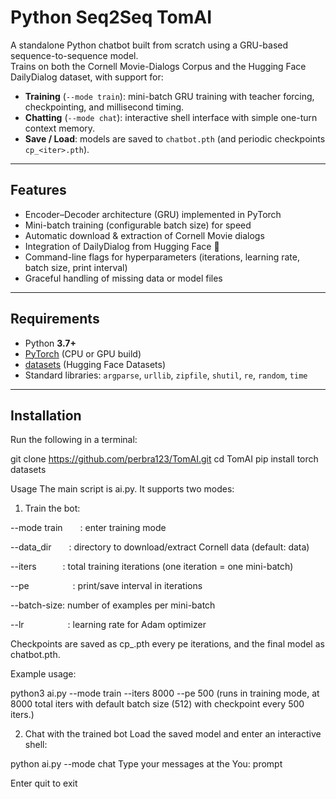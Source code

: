 # Python Seq2Seq TomAI

A standalone Python chatbot built from scratch using a GRU-based sequence-to-sequence model.  
Trains on both the Cornell Movie-Dialogs Corpus and the Hugging Face DailyDialog dataset, with support for:

- **Training** (`--mode train`): mini-batch GRU training with teacher forcing, checkpointing, and millisecond timing.  
- **Chatting** (`--mode chat`): interactive shell interface with simple one-turn context memory.  
- **Save / Load**: models are saved to `chatbot.pth` (and periodic checkpoints `cp_<iter>.pth`).

---

## Features

- Encoder–Decoder architecture (GRU) implemented in PyTorch  
- Mini-batch training (configurable batch size) for speed  
- Automatic download & extraction of Cornell Movie dialogs  
- Integration of DailyDialog from Hugging Face 🤗  
- Command-line flags for hyperparameters (iterations, learning rate, batch size, print interval)  
- Graceful handling of missing data or model files  

---

## Requirements

- Python **3.7+**  
- [PyTorch](https://pytorch.org/) (CPU or GPU build)  
- [datasets](https://github.com/huggingface/datasets) (Hugging Face Datasets)  
- Standard libraries: `argparse`, `urllib`, `zipfile`, `shutil`, `re`, `random`, `time`

---

## Installation
Run the following in a terminal:


git clone https://github.com/perbra123/TomAI.git
cd TomAI
pip install torch datasets



Usage
The main script is ai.py. It supports two modes:


1. Train the bot:
   
--mode train  : enter training mode

--data_dir  : directory to download/extract Cornell data (default: data)

--iters   : total training iterations (one iteration = one mini-batch)

--pe     : print/save interval in iterations

--batch-size: number of examples per mini-batch

--lr     : learning rate for Adam optimizer

Checkpoints are saved as cp_<iter>.pth every pe iterations, and the final model as chatbot.pth.

Example usage:

python3 ai.py --mode train --iters 8000 --pe 500 
(runs in training mode, at 8000 total iters with default batch size (512) with checkpoint every 500 iters.)

2. Chat with the trained bot
Load the saved model and enter an interactive shell:

python ai.py --mode chat
Type your messages at the You: prompt


Enter quit to exit
